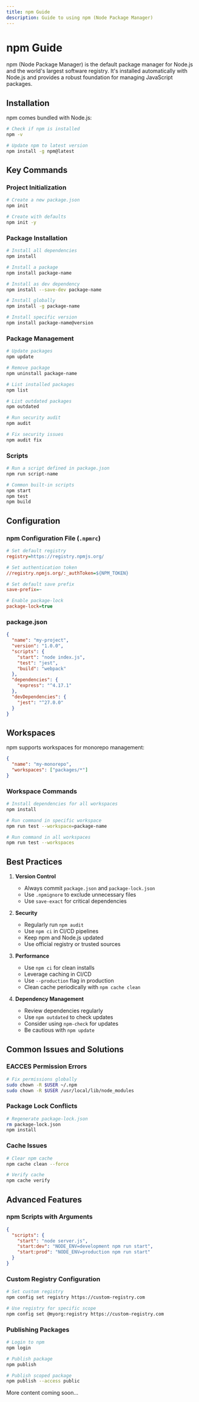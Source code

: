 ```yaml
---
title: npm Guide
description: Guide to using npm (Node Package Manager)
---
```


# npm Guide

npm (Node Package Manager) is the default package manager for Node.js and the world's largest software registry. It's installed automatically with Node.js and provides a robust foundation for managing JavaScript packages.

## Installation

npm comes bundled with Node.js:

```bash
# Check if npm is installed
npm -v

# Update npm to latest version
npm install -g npm@latest
```

## Key Commands

### Project Initialization

```bash
# Create a new package.json
npm init

# Create with defaults
npm init -y
```

### Package Installation

```bash
# Install all dependencies
npm install

# Install a package
npm install package-name

# Install as dev dependency
npm install --save-dev package-name

# Install globally
npm install -g package-name

# Install specific version
npm install package-name@version
```

### Package Management

```bash
# Update packages
npm update

# Remove package
npm uninstall package-name

# List installed packages
npm list

# List outdated packages
npm outdated

# Run security audit
npm audit

# Fix security issues
npm audit fix
```

### Scripts

```bash
# Run a script defined in package.json
npm run script-name

# Common built-in scripts
npm start
npm test
npm build
```

## Configuration

### npm Configuration File (`.npmrc`)

```ini
# Set default registry
registry=https://registry.npmjs.org/

# Set authentication token
//registry.npmjs.org/:_authToken=${NPM_TOKEN}

# Set default save prefix
save-prefix=~

# Enable package-lock
package-lock=true
```

### package.json

```json
{
  "name": "my-project",
  "version": "1.0.0",
  "scripts": {
    "start": "node index.js",
    "test": "jest",
    "build": "webpack"
  },
  "dependencies": {
    "express": "^4.17.1"
  },
  "devDependencies": {
    "jest": "^27.0.0"
  }
}
```

## Workspaces

npm supports workspaces for monorepo management:

```json
{
  "name": "my-monorepo",
  "workspaces": ["packages/*"]
}
```

### Workspace Commands

```bash
# Install dependencies for all workspaces
npm install

# Run command in specific workspace
npm run test --workspace=package-name

# Run command in all workspaces
npm run test --workspaces
```

## Best Practices

1. **Version Control**

   - Always commit `package.json` and `package-lock.json`
   - Use `.npmignore` to exclude unnecessary files
   - Use `save-exact` for critical dependencies

2. **Security**

   - Regularly run `npm audit`
   - Use `npm ci` in CI/CD pipelines
   - Keep npm and Node.js updated
   - Use official registry or trusted sources

3. **Performance**

   - Use `npm ci` for clean installs
   - Leverage caching in CI/CD
   - Use `--production` flag in production
   - Clean cache periodically with `npm cache clean`

4. **Dependency Management**
   - Review dependencies regularly
   - Use `npm outdated` to check updates
   - Consider using `npm-check` for updates
   - Be cautious with `npm update`

## Common Issues and Solutions

### EACCES Permission Errors

```bash
# Fix permissions globally
sudo chown -R $USER ~/.npm
sudo chown -R $USER /usr/local/lib/node_modules
```

### Package Lock Conflicts

```bash
# Regenerate package-lock.json
rm package-lock.json
npm install
```

### Cache Issues

```bash
# Clear npm cache
npm cache clean --force

# Verify cache
npm cache verify
```

## Advanced Features

### npm Scripts with Arguments

```json
{
  "scripts": {
    "start": "node server.js",
    "start:dev": "NODE_ENV=development npm run start",
    "start:prod": "NODE_ENV=production npm run start"
  }
}
```

### Custom Registry Configuration

```bash
# Set custom registry
npm config set registry https://custom-registry.com

# Use registry for specific scope
npm config set @myorg:registry https://custom-registry.com
```

### Publishing Packages

```bash
# Login to npm
npm login

# Publish package
npm publish

# Publish scoped package
npm publish --access public
```

More content coming soon...
